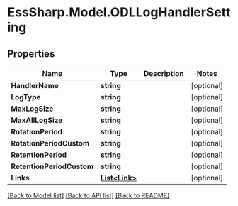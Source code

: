 # EssSharp.Model.ODLLogHandlerSetting

## Properties

Name | Type | Description | Notes
------------ | ------------- | ------------- | -------------
**HandlerName** | **string** |  | [optional] 
**LogType** | **string** |  | [optional] 
**MaxLogSize** | **string** |  | [optional] 
**MaxAllLogSize** | **string** |  | [optional] 
**RotationPeriod** | **string** |  | [optional] 
**RotationPeriodCustom** | **string** |  | [optional] 
**RetentionPeriod** | **string** |  | [optional] 
**RetentionPeriodCustom** | **string** |  | [optional] 
**Links** | [**List&lt;Link&gt;**](Link.md) |  | [optional] 

[[Back to Model list]](../README.md#documentation-for-models) [[Back to API list]](../README.md#documentation-for-api-endpoints) [[Back to README]](../README.md)


